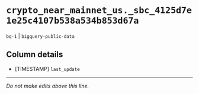 # `crypto_near_mainnet_us._sbc_4125d7e1e25c4107b538a534b853d67a`
`bq-1` | `bigquery-public-data`

## Column details
* [TIMESTAMP] `last_update`

-------------------------------------------------------------------------------
*Do not make edits above this line.*
